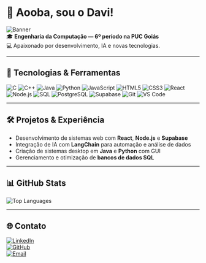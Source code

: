 # 👋 Aooba, sou o Davi!

![Banner](https://media.giphy.com/media/26ufdipQqU2lhNA4g/giphy.gif)  
🎓 **Engenharia da Computação — 6º período na PUC Goiás**  
💻 Apaixonado por desenvolvimento, IA e novas tecnologias.

---

## 🚀 Tecnologias & Ferramentas

![C](https://img.shields.io/badge/C-00599C?style=for-the-badge&logo=c&logoColor=white)
![C++](https://img.shields.io/badge/C++-00599C?style=for-the-badge&logo=c%2B%2B&logoColor=white)
![Java](https://img.shields.io/badge/Java-007396?style=for-the-badge&logo=java&logoColor=white)
![Python](https://img.shields.io/badge/Python-3776AB?style=for-the-badge&logo=python&logoColor=white)
![JavaScript](https://img.shields.io/badge/JavaScript-F7DF1E?style=for-the-badge&logo=javascript&logoColor=black)
![HTML5](https://img.shields.io/badge/HTML5-E34F26?style=for-the-badge&logo=html5&logoColor=white)
![CSS3](https://img.shields.io/badge/CSS3-1572B6?style=for-the-badge&logo=css3&logoColor=white)
![React](https://img.shields.io/badge/React-61DAFB?style=for-the-badge&logo=react&logoColor=black)
![Node.js](https://img.shields.io/badge/Node.js-339933?style=for-the-badge&logo=node.js&logoColor=white)
![SQL](https://img.shields.io/badge/SQL-4479A1?style=for-the-badge&logo=postgresql&logoColor=white)
![PostgreSQL](https://img.shields.io/badge/PostgreSQL-316192?style=for-the-badge&logo=postgresql&logoColor=white)
![Supabase](https://img.shields.io/badge/Supabase-3ECF8E?style=for-the-badge&logo=supabase&logoColor=white)
![Git](https://img.shields.io/badge/Git-F05032?style=for-the-badge&logo=git&logoColor=white)
![VS Code](https://img.shields.io/badge/VS%20Code-007ACC?style=for-the-badge&logo=visual-studio-code&logoColor=white)

---

## 🛠 Projetos & Experiência

- Desenvolvimento de sistemas web com **React**, **Node.js** e **Supabase**  
- Integração de IA com **LangChain** para automação e análise de dados  
- Criação de sistemas desktop em **Java** e **Python** com GUI  
- Gerenciamento e otimização de **bancos de dados SQL**

---

## 📊 GitHub Stats

![Top Languages](https://github-readme-stats.vercel.app/api/top-langs/?username=uservlrz&layout=compact&theme=radical)  

---

## 🌐 Contato

[![LinkedIn](https://img.shields.io/badge/LinkedIn-0077B5?style=for-the-badge&logo=linkedin&logoColor=white)](https://br.linkedin.com/in/davi-valerio)  
[![GitHub](https://img.shields.io/badge/GitHub-181717?style=for-the-badge&logo=github&logoColor=white)](https://github.com/uservlrz)  
[![Email](https://img.shields.io/badge/Email-D14836?style=for-the-badge&logo=gmail&logoColor=white)](mailto:davivaleriol@gmail.com)
